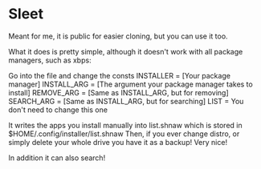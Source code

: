 # Sleet

Meant for me, it is public for easier cloning, but you can use it too.

What it does is pretty simple, although it doesn't work with all package managers, such as xbps:

Go into the file and change the consts
    INSTALLER = [Your package manager]
    INSTALL_ARG = [The argument your package manager takes to install]
    REMOVE_ARG = [Same as INSTALL_ARG, but for removing]
    SEARCH_ARG = [Same as INSTALL_ARG, but for searching]
    LIST = You don't need to change this one

It writes the apps you install manually into list.shnaw which is stored in $HOME/.config/installer/list.shnaw Then, if you ever change distro, or simply delete your whole drive you have it as a backup! Very nice!

In addition it can also search!

